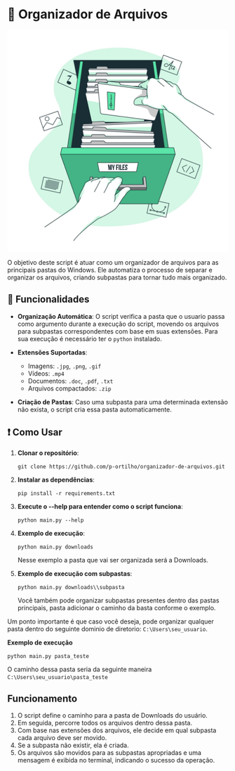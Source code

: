 # :snake: Organizador de Arquivos

![Files Image](10838253_4560004.jpg "File Organize")

O objetivo deste script é atuar como um organizador de arquivos para as principais pastas do Windows. Ele automatiza o processo de separar e organizar os arquivos, criando subpastas para tornar tudo mais organizado. 

## :open_file_folder: Funcionalidades

- **Organização Automática**: O script verifica a pasta que o usuario passa como argumento durante a execução do script, movendo os arquivos para subpastas correspondentes com base em suas extensões. Para sua execução é necessário ter o `python` instalado. 

- **Extensões Suportadas**:
  - Imagens: `.jpg`, `.png`, `.gif`
  - Vídeos: `.mp4`
  - Documentos: `.doc`, `.pdf`, `.txt`
  - Arquivos compactados: `.zip`
- **Criação de Pastas**: Caso uma subpasta para uma determinada extensão não exista, o script cria essa pasta automaticamente.

## :heavy_exclamation_mark: Como Usar

1. **Clonar o repositório**:
   ```
   git clone https://github.com/p-ortilho/organizador-de-arquivos.git
   ```

2. **Instalar as dependências**:
   ```
   pip install -r requirements.txt
   ```

3. **Execute o --help para entender como o script funciona**:
   ```
   python main.py --help
   ```
4. **Exemplo de execução**:
   ```
   python main.py downloads
   ```
   Nesse exemplo a pasta que vai ser organizada será a Downloads.
5. **Exemplo de execução com subpastas**:
   ```
   python main.py downloads\\subpasta
   ```
   Você também pode organizar subpastas presentes dentro das pastas principais, pasta adicionar o caminho da basta conforme o exemplo. 

Um ponto importante é que caso você deseja, pode organizar qualquer pasta dentro do seguinte dominio de diretorio: `C:\Users\seu_usuario`.

**Exemplo de execução**
   ```
   python main.py pasta_teste
   ```
O caminho dessa pasta seria da seguinte maneira `C:\Users\seu_usuario\pasta_teste`




## Funcionamento

1. O script define o caminho para a pasta de Downloads do usuário.
2. Em seguida, percorre todos os arquivos dentro dessa pasta.
3. Com base nas extensões dos arquivos, ele decide em qual subpasta cada arquivo deve ser movido.
4. Se a subpasta não existir, ela é criada.
5. Os arquivos são movidos para as subpastas apropriadas e uma mensagem é exibida no terminal, indicando o sucesso da operação.




